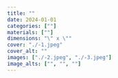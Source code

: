 ```yaml
---
title: ""
date: 2024-01-01
categories: [""]
materials: [""]
dimensions: "\" x \""
cover: "./-1.jpeg"
cover_alt: ""
images: ["./-2.jpeg", "./-3.jpeg"]
image_alts: ["", "", ""]
---
```

